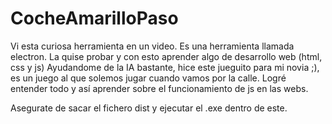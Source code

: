 # CocheAmarilloPaso
Vi esta curiosa herramienta en un video. Es una herramienta llamada electron. La quise probar y con esto aprender algo de desarrollo web (html, css y js) Ayudandome de la IA bastante, hice este jueguito para mi novia ;), es un juego al que solemos jugar cuando vamos por la calle. Logré entender todo y así aprender sobre el funcionamiento de js en las webs.

Asegurate de sacar el fichero dist y ejecutar el .exe dentro de este.
